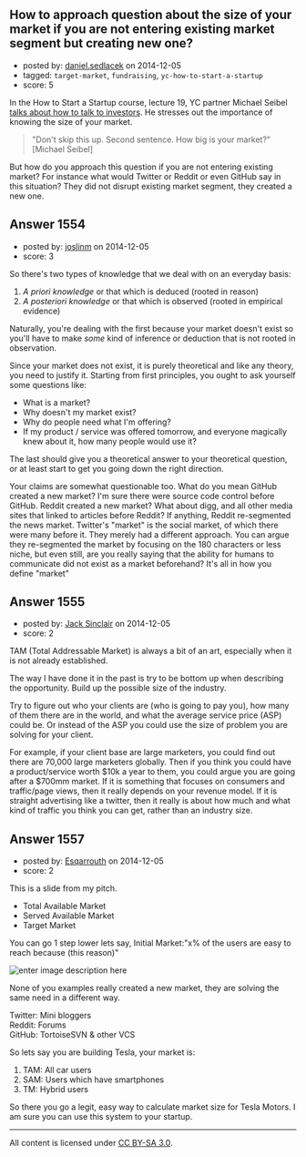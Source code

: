## How to approach question about the size of your market if you are not entering existing market segment but creating new one?

- posted by: [daniel.sedlacek](https://stackexchange.com/users/226623/daniel-sedlacek) on 2014-12-05
- tagged: `target-market`, `fundraising`, `yc-how-to-start-a-startup`
- score: 5

In the How to Start a Startup course, lecture 19, YC partner Michael Seibel [talks about how to talk to investors][1]. He stresses out the importance of knowing the size of your market. 

>"Don't skip this up. Second sentence. How big is your market?" [Michael Seibel]

But how do you approach this question if you are not entering existing market? For instance what would Twitter or Reddit or even GitHub say in this situation? They did not disrupt existing market segment, they created a new one. 


  [1]: http://startupclass.samaltman.com/courses/lec19/


## Answer 1554

- posted by: [joslinm](https://stackexchange.com/users/91414/joslinm) on 2014-12-05
- score: 3

So there's two types of knowledge that we deal with on an everyday basis:

 1. *A priori knowledge* or that which is deduced (rooted in reason)
 2. *A posteriori knowledge* or that which is observed (rooted in empirical evidence)

Naturally, you're dealing with the first because your market doesn't exist so you'll have to make *some* kind of inference or deduction that is not rooted in observation. 

Since your market does not exist, it is purely theoretical and like any theory, you need to justify it. Starting from first principles, you ought to ask yourself some questions like:

* What is a market?
* Why doesn't my market exist?
* Why do people need what I'm offering?
* If my product / service was offered tomorrow, and everyone magically knew about it, how many people would use it?

The last should give you a theoretical answer to your theoretical question, or at least start to get you going down the right direction. 

Your claims are somewhat questionable too. What do you mean GitHub created a new market? I'm sure there were source code control before GitHub. Reddit created a new market? What about digg, and all other media sites that linked to articles before Reddit? If anything, Reddit re-segmented the news market. Twitter's "market" is the social market, of which there were many before it. They merely had a different approach. You can argue they re-segmented the market by focusing on the 180 characters or less niche, but even still, are you really saying that the ability for humans to communicate did not exist as a market beforehand? It's all in how you define "market"


## Answer 1555

- posted by: [Jack Sinclair](https://stackexchange.com/users/1124319/jack-sinclair) on 2014-12-05
- score: 2

TAM (Total Addressable Market) is always a bit of an art, especially when it is not already established. 

The way I have done it in the past is try to be bottom up when describing the opportunity. Build up the possible size of the industry.

Try to figure out who your clients are (who is going to pay you), how many of them there are in the world, and what the average service price (ASP) could be. Or instead of the ASP you could use the size of problem you are solving for your client. 

For example, if your client base are large marketers, you could find out there are 70,000 large marketers globally. Then if you think you could have a product/service worth $10k a year to them, you could argue you are going after a $700mm market. If it is something that focuses on consumers and traffic/page views, then it really depends on your revenue model. If it is straight advertising like a twitter, then it really is about how much and what kind of traffic you think you can get, rather than an industry size. 



## Answer 1557

- posted by: [Esqarrouth](https://stackexchange.com/users/3055586/esqarrouth) on 2014-12-05
- score: 2

<p>This is a slide from my pitch.  </p>

<ul>
<li>Total Available Market </li>
<li>Served Available Market </li>
<li>Target Market</li>
</ul>

<p>You can go 1 step lower lets say, Initial Market:"x% of the users are easy to reach because (this reason)"</p>

<p><img src="https://i.stack.imgur.com/JseuH.png" alt="enter image description here"></p>

<p>None of you examples really created a new market, they are solving the same need in a different way.</p>

<p>Twitter: Mini bloggers<br>
Reddit: Forums<br>
GitHub: TortoiseSVN &amp; other VCS  </p>

<p>So lets say you are building Tesla, your market is:</p>

<ol>
<li>TAM: All car users</li>
<li>SAM: Users which have smartphones</li>
<li>TM: Hybrid users</li>
</ol>

<p>So there you go a legit, easy way to calculate market size for Tesla Motors. I am sure you can use this system to your startup.</p>




---

All content is licensed under [CC BY-SA 3.0](https://creativecommons.org/licenses/by-sa/3.0/).
